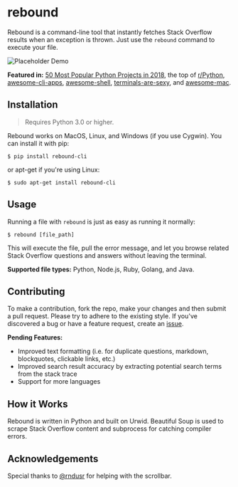 # rebound

Rebound is a command-line tool that instantly fetches Stack Overflow results when an exception is thrown. Just use the `rebound` command to execute your file.

![Placeholder Demo](docs/demo.gif)

__Featured in:__ [50 Most Popular Python Projects in 2018](https://boostlog.io/@bily809/50-most-popular-python-projects-in-2018-5aea8e1c47018500491f4361), the top of [r/Python](https://www.reddit.com/r/Python/comments/8cwq72/i_made_a_commandline_tool_that_instantly_fetches/), [awesome-cli-apps](https://github.com/agarrharr/awesome-cli-apps), [awesome-shell](https://github.com/alebcay/awesome-shell), [terminals-are-sexy](https://github.com/k4m4/terminals-are-sexy), and [awesome-mac](https://github.com/jaywcjlove/awesome-mac).

## Installation

>Requires Python 3.0 or higher.

Rebound works on MacOS, Linux, and Windows (if you use Cygwin). You can install it with pip:

`$ pip install rebound-cli`

or apt-get if you're using Linux:

`$ sudo apt-get install rebound-cli`

## Usage

Running a file with `rebound` is just as easy as running it normally:

`$ rebound [file_path]`

This will execute the file, pull the error message, and let you browse related Stack Overflow questions and answers without leaving the terminal.

__Supported file types:__ Python, Node.js, Ruby, Golang, and Java.

## Contributing

To make a contribution, fork the repo, make your changes and then submit a pull request. Please try to adhere to the existing style. If you've discovered a bug or have a feature request, create an [issue](https://github.com/shobrook/rebound/issues/new).

__Pending Features:__
* Improved text formatting (i.e. for duplicate questions, markdown, blockquotes, clickable links, etc.)
* Improved search result accuracy by extracting potential search terms from the stack trace
* Support for more languages

## How it Works

Rebound is written in Python and built on Urwid. Beautiful Soup is used to scrape Stack Overflow content and subprocess for catching compiler errors.

## Acknowledgements

Special thanks to [@rndusr](https://github.com/rndusr) for helping with the scrollbar.
